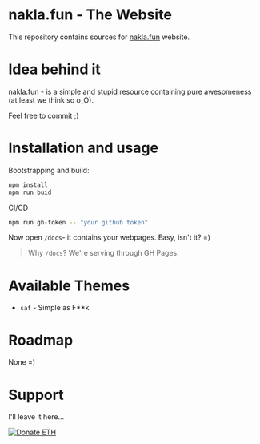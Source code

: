 # nakla.fun - The Website

This repository contains sources for [nakla.fun](nakla.fun) website.

# Idea behind it

nakla.fun - is a simple and stupid resource containing pure awesomeness (at least we think so o_O).

Feel free to commit ;)

# Installation and usage

Bootstrapping and build:

```bash
npm install
npm run buid
```

CI/CD

```bash
npm run gh-token -- "your github token"
```

Now open `/docs`- it contains your webpages. Easy, isn't it? =)

> Why `/docs`? We're serving through GH Pages.

# Available Themes

- `saf` - Simple as F**k

# Roadmap

None =)

# Support

I'll leave it here...

<a href="https://etherdonation.com/d?to=0x4a1eade6b3780b50582344c162a547d04e4e8e4a" target="_blank" title="Donate ETH"><img src="https://etherdonation.com/i/btn/donate-btn.png" alt="Donate ETH"/></a>
